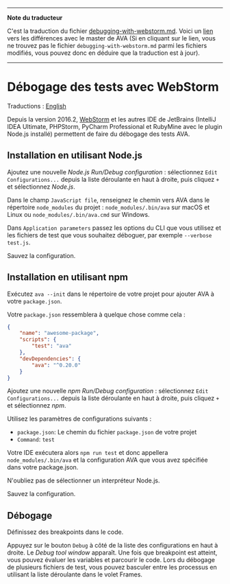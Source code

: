 ___
**Note du traducteur**

C'est la traduction du fichier [debugging-with-webstorm.md](https://github.com/avajs/ava/blob/master/docs/recipes/debugging-with-webstorm.md). Voici un [lien](https://github.com/avajs/ava/compare/2b4e35d446c2d6299c8de106a5251daaef14956c...master#diff-1fb9cdb432e04d416229256c338f1a06) vers les différences avec le master de AVA (Si en cliquant sur le lien, vous ne trouvez pas le fichier `debugging-with-webstorm.md` parmi les fichiers modifiés, vous pouvez donc en déduire que la traduction est à jour).
___
# Débogage des tests avec WebStorm

Traductions : [English](https://github.com/avajs/ava/blob/master/docs/recipes/debugging-with-webstorm.md)

Depuis la version 2016.2, [WebStorm](https://www.jetbrains.com/webstorm/) et les autres IDE de JetBrains (IntelliJ IDEA Ultimate, PHPStorm, PyCharm Professional et RubyMine avec le plugin Node.js installé) permettent de faire du débogage des tests AVA.


## Installation en utilisant Node.js

Ajoutez une nouvelle *Node.js Run/Debug configuration* : sélectionnez `Edit Configurations...` depuis la liste déroulante en haut à droite, puis cliquez `+` et sélectionnez *Node.js*.

Dans le champ `JavaScript file`, renseignez le chemin vers AVA dans le répertoire `node_modules` du projet : `node_modules/.bin/ava` sur macOS et Linux ou `node_modules/.bin/ava.cmd` sur Windows.

Dans `Application parameters` passez les options du CLI que vous utilisez et les fichiers de test que vous souhaitez déboguer, par exemple `--verbose test.js`.

Sauvez la configuration.

## Installation en utilisant npm

Exécutez `ava --init` dans le répertoire de votre projet pour ajouter AVA à votre `package.json`.

Votre `package.json` ressemblera à quelque chose comme cela :

```json
{
	"name": "awesome-package",
	"scripts": {
		"test": "ava"
	},
	"devDependencies": {
		"ava": "^0.20.0"
	}
}
```

Ajoutez une nouvelle *npm Run/Debug configuration* : sélectionnez `Edit Configurations...` depuis la liste déroulante en haut à droite, puis cliquez `+` et sélectionnez *npm*.

Utilisez les paramètres de configurations suivants :

- `package.json`: Le chemin du fichier `package.json` de votre projet
- `Command`: `test`

Votre IDE exécutera alors `npm run test` et donc appellera `node_modules/.bin/ava` et la configuration AVA que vous avez spécifiée dans votre package.json.

N'oubliez pas de sélectionner un interpréteur Node.js.

Sauvez la configuration.

## Débogage

Définissez des breakpoints dans le code.

Appuyez sur le bouton `Debug` à côté de la liste des configurations en haut à droite. Le *Debug tool window* apparaît. Une fois que breakpoint est atteint, vous pouvez évaluer les variables et parcourir le code. Lors du débogage de plusieurs fichiers de test, vous pouvez basculer entre les processus en utilisant la liste déroulante dans le volet Frames.
